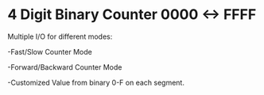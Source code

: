 # 4 Digit Binary Counter 0000 <-> FFFF
Multiple I/O for different modes:

-Fast/Slow Counter Mode

-Forward/Backward Counter Mode

-Customized Value from binary 0-F on each segment.
